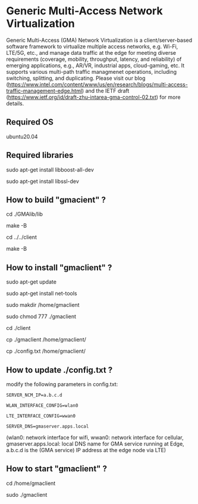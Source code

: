 # Generic Multi-Access Network Virtualization

Generic Multi-Access (GMA) Network Virtualization is a client/server-based software framework to virtualize multiple access networks, e.g. Wi-Fi, LTE/5G, etc., and manage data traffic at the edge for meeting diverse requirements (coverage, mobility, throughput, latency, and reliability) of emerging applications, e.g., AR/VR, industrial apps, cloud-gaming, etc. It supports various multi-path traffic managmenet operations, including switching, splitting, and duplicating. Please visit our blog (https://www.intel.com/content/www/us/en/research/blogs/multi-access-traffic-management-edge.html) and the IETF draft (https://www.ietf.org/id/draft-zhu-intarea-gma-control-02.txt) for more details. 

## Required OS

ubuntu20.04 

## Required libraries
sudo apt-get install libboost-all-dev

sudo apt-get install libssl-dev

## How to build "gmacient" ?

cd ./GMAlib/lib

make -B

cd ../../client

make -B

## How to install "gmaclient" ?

sudo apt-get update 

sudo apt-get install net-tools

sudo makdir /home/gmaclient

sudo chmod 777 ./gmaclient

cd ./client

cp ./gmaclient /home/gmaclient/

cp ./config.txt /home/gmaclient/

## How to update ./config.txt ?

modify the following parameters in config.txt:  

	SERVER_NCM_IP=a.b.c.d

	WLAN_INTERFACE_CONFIG=wlan0

	LTE_INTERFACE_CONFIG=wwan0

	SERVER_DNS=gmaserver.apps.local

(wlan0: network interface for wifi, wwan0: network interface for cellular, gmaserver.apps.local: local DNS name for GMA service running at Edge, a.b.c.d is the (GMA service) IP address at the edge node via LTE)

## How to start "gmaclient" ?

cd /home/gmaclient

sudo ./gmaclient

